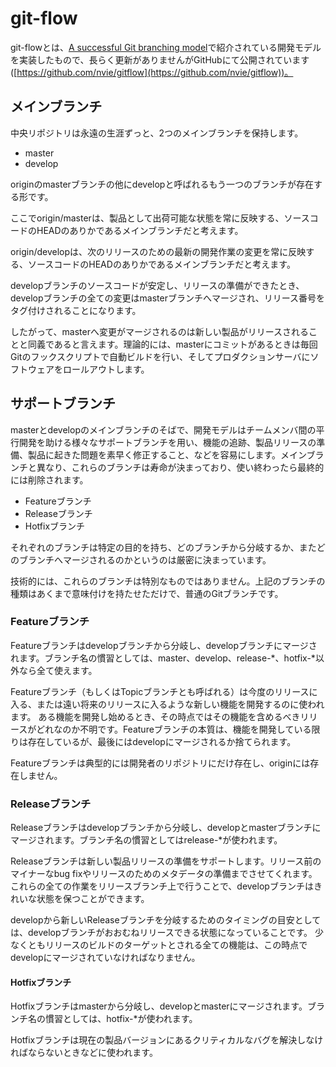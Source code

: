 # git-flow
git-flowとは、[A successful Git branching model](http://nvie.com/posts/a-successful-git-branching-model/)で紹介されている開発モデルを実装したもので、長らく更新がありませんがGitHubにて公開されています([https://github.com/nvie/gitflow](https://github.com/nvie/gitflow))。

## メインブランチ
中央リポジトリは永遠の生涯ずっと、2つのメインブランチを保持します。

- master
- develop

originのmasterブランチの他にdevelopと呼ばれるもう一つのブランチが存在する形です。

ここでorigin/masterは、製品として出荷可能な状態を常に反映する、ソースコードのHEADのありかであるメインブランチだと考えます。

origin/developは、次のリリースのための最新の開発作業の変更を常に反映する、ソースコードのHEADのありかであるメインブランチだと考えます。

developブランチのソースコードが安定し、リリースの準備ができたとき、developブランチの全ての変更はmasterブランチへマージされ、リリース番号をタグ付けされることになります。

したがって、masterへ変更がマージされるのは新しい製品がリリースされることと同義であると言えます。理論的には、masterにコミットがあるときは毎回Gitのフックスクリプトで自動ビルドを行い、そしてプロダクションサーバにソフトウェアをロールアウトします。

## サポートブランチ
masterとdevelopのメインブランチのそばで、開発モデルはチームメンバ間の平行開発を助ける様々なサポートブランチを用い、機能の追跡、製品リリースの準備、製品に起きた問題を素早く修正すること、などを容易にします。メインブランチと異なり、これらのブランチは寿命が決まっており、使い終わったら最終的には削除されます。

- Featureブランチ
- Releaseブランチ
- Hotfixブランチ

それぞれのブランチは特定の目的を持ち、どのブランチから分岐するか、またどのブランチへマージされるのかというのは厳密に決まっています。

技術的には、これらのブランチは特別なものではありません。上記のブランチの種類はあくまで意味付けを持たせただけで、普通のGitブランチです。

### Featureブランチ
Featureブランチはdevelopブランチから分岐し、developブランチにマージされます。ブランチ名の慣習としては、master、develop、release-\*、hotfix-\*以外なら全て使えます。

Featureブランチ（もしくはTopicブランチとも呼ばれる）は今度のリリースに入る、または遠い将来のリリースに入るような新しい機能を開発するのに使われます。
ある機能を開発し始めるとき、その時点ではその機能を含めるべきリリースがどれなのか不明です。Featureブランチの本質は、機能を開発している限りは存在しているが、最後にはdevelopにマージされるか捨てられます。

Featureブランチは典型的には開発者のリポジトリにだけ存在し、originには存在しません。

### Releaseブランチ
Releaseブランチはdevelopブランチから分岐し、developとmasterブランチにマージされます。ブランチ名の慣習としてはrelease-\*が使われます。

Releaseブランチは新しい製品リリースの準備をサポートします。リリース前のマイナーなbug fixやリリースのためのメタデータの準備までさせてくれます。これらの全ての作業をリリースブランチ上で行うことで、developブランチはきれいな状態を保つことができます。

developから新しいReleaseブランチを分岐するためのタイミングの目安としては、developブランチがおおむねリリースできる状態になっていることです。
少なくともリリースのビルドのターゲットとされる全ての機能は、この時点でdevelopにマージされていなければなりません。

#### Hotfixブランチ
Hotfixブランチはmasterから分岐し、developとmasterにマージされます。ブランチ名の慣習としては、hotfix-\*が使われます。

Hotfixブランチは現在の製品バージョンにあるクリティカルなバグを解決しなければならないときなどに使われます。
